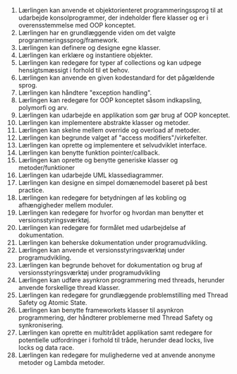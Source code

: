 1. Lærlingen kan anvende et objektorienteret programmeringssprog til at udarbejde konsolprogrammer, der indeholder flere klasser og er i overensstemmelse med OOP konceptet.
2. Lærlingen har en grundlæggende viden om det valgte programmeringssprog/framework.
3. Lærlingen kan definere og designe egne klasser.
4. Lærlingen kan erklære og instantiere objekter.
5. Lærlingen kan redegøre for typer af collections og kan udpege hensigtsmæssigt i forhold til et behov.
6. Lærlingen kan anvende en given kodestandard for det pågældende sprog.
7. Lærlingen kan håndtere "exception handling".
8. Lærlingen kan redegøre for OOP konceptet såsom indkapsling, polymorfi og arv.
9. Lærlingen kan udarbejde en applikation som gør brug af OOP konceptet.
10. Lærlingen kan implementere abstrakte klasser og metoder.
11. Lærlingen kan skelne mellem override og overload af metoder.
12. Lærlingen kan begrunde valget af "access modifiers"/virkefelter.
13. Lærlingen kan oprette og implementere et selvudviklet interface.
14. Lærlingen kan benytte funktion pointer/callback.
15. Lærlingen kan oprette og benytte generiske klasser og metoder/funktioner
16. Lærlingen kan udarbejde UML klassediagrammer.
17. Lærlingen kan designe en simpel domænemodel baseret på best practice.
18. Lærlingen kan redegøre for betydningen af løs kobling og afhængigheder mellem moduler.
19. Lærlingen kan redegøre for hvorfor og hvordan man benytter et versionsstyringsværktøj.
20. Lærlingen kan redegøre for formålet med udarbejdelse af dokumentation.
21. Lærlingen kan beherske dokumentation under programudvikling.
22. Lærlingen kan anvende et versionsstyringsværktøj under programudvikling.
23. Lærlingen kan begrunde behovet for dokumentation og brug af versionsstyringsværktøj under programudvikling
24. Lærlingen kan udføre asynkron programmering med threads, herunder anvende forskellige thread klasser.
25. Lærlingen kan redegøre for grundlæggende problemstilling med Thread Safety og Atomic State.
26. Lærlingen kan benytte frameworkets klasser til asynkron programmering, der håndterer problemerne med Thread Safety og synkronisering.
27. Lærlingen kan oprette en multitrådet applikation samt redegøre for potentielle udfordringer i forhold til tråde, herunder dead locks, live locks og data race.
28. Lærlingen kan redegøre for mulighederne ved at anvende anonyme metoder og Lambda metoder.
